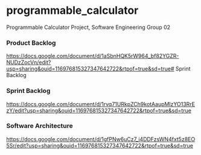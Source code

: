 # programmable_calculator
Programmable Calculator Project, Software Engineering Group 02
### Product Backlog
https://docs.google.com/document/d/1aSbnHQK5rW964_bf82YGZR-NUDzZocVn/edit?usp=sharing&ouid=116976815327347642722&rtpof=true&sd=true# Sprint Backlog
### Sprint Backlog
https://docs.google.com/document/d/1rvq71URkpZCh9kotAaupMlzYO13RrEzY/edit?usp=sharing&ouid=116976815327347642722&rtpof=true&sd=true
### Software Architecture
https://docs.google.com/document/d/1gfPNw6uCz7_i4DDFzsWN4fxt5z8EO5Sr/edit?usp=sharing&ouid=116976815327347642722&rtpof=true&sd=true
